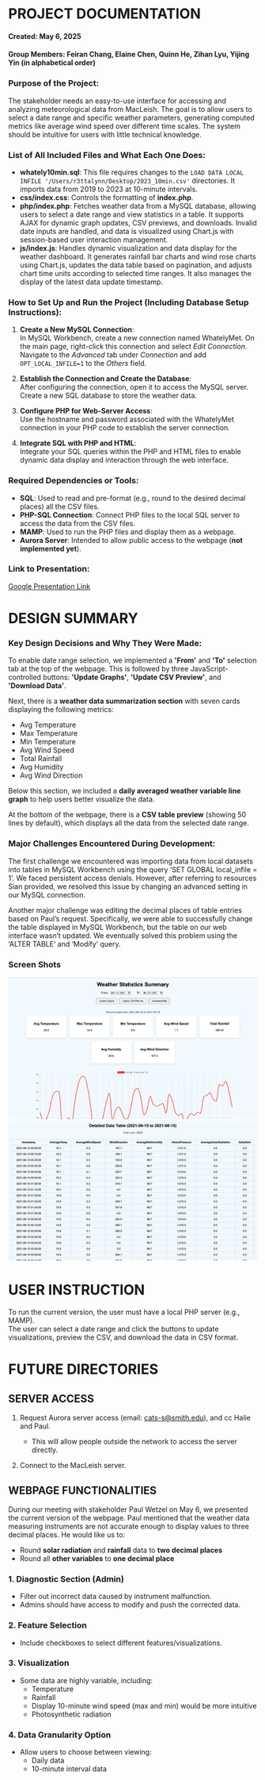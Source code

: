# PROJECT DOCUMENTATION  
#### Created: May 6, 2025  
#### Group Members: Feiran Chang, Elaine Chen, Quinn He, Zihan Lyu, Yijing Yin (in alphabetical order)  

### Purpose of the Project:  
The stakeholder needs an easy-to-use interface for accessing and analyzing meteorological data from MacLeish. The goal is to allow users to select a date range and specific weather parameters, generating computed metrics like average wind speed over different time scales. The system should be intuitive for users with little technical knowledge.  

### List of All Included Files and What Each One Does:  
- **whately10min.sql**: This file requires changes to the `LOAD DATA LOCAL INFILE '/Users/r3ttalynn/Desktop/2023_10min.csv'` directories. It imports data from 2019 to 2023 at 10-minute intervals.
- **css/index.css**: Controls the formatting of **index.php**.
- **php/index.php**: Fetches weather data from a MySQL database, allowing users to select a date range and view statistics in a table. It supports AJAX for dynamic graph updates, CSV previews, and downloads. Invalid date inputs are handled, and data is visualized using Chart.js with session-based user interaction management.
- **js/index.js**: Handles dynamic visualization and data display for the weather dashboard. It generates rainfall bar charts and wind rose charts using Chart.js, updates the data table based on pagination, and adjusts chart time units according to selected time ranges. It also manages the display of the latest data update timestamp.

### How to Set Up and Run the Project (Including Database Setup Instructions):  
1. **Create a New MySQL Connection**:  
   In MySQL Workbench, create a new connection named WhatelyMet. On the main page, right-click this connection and select *Edit Connection*. Navigate to the *Advanced* tab under *Connection* and add `OPT_LOCAL_INFILE=1` to the *Others* field.
   
2. **Establish the Connection and Create the Database**:  
   After configuring the connection, open it to access the MySQL server. Create a new SQL database to store the weather data.

3. **Configure PHP for Web-Server Access**:  
   Use the hostname and password associated with the WhatelyMet connection in your PHP code to establish the server connection.

4. **Integrate SQL with PHP and HTML**:  
   Integrate your SQL queries within the PHP and HTML files to enable dynamic data display and interaction through the web interface.

### Required Dependencies or Tools:  
- **SQL**: Used to read and pre-format (e.g., round to the desired decimal places) all the CSV files.  
- **PHP-SQL Connection**: Connect PHP files to the local SQL server to access the data from the CSV files.  
- **MAMP**: Used to run the PHP files and display them as a webpage.  
- **Aurora Server**: Intended to allow public access to the webpage (**not implemented yet**).

### Link to Presentation:  
[Google Presentation Link](https://docs.google.com/presentation/d/1hobnZ8jl3f_yl-stwc8xl8hMdXBw5P7oU-gmCqXu0Tk/edit?usp=sharing)  

# DESIGN SUMMARY  

### Key Design Decisions and Why They Were Made:  
To enable date range selection, we implemented a **'From'** and **'To'** selection tab at the top of the webpage. This is followed by three JavaScript-controlled buttons: **'Update Graphs'**, **'Update CSV Preview'**, and **'Download Data'**.  

Next, there is a **weather data summarization section** with seven cards displaying the following metrics:  
- Avg Temperature  
- Max Temperature  
- Min Temperature  
- Avg Wind Speed  
- Total Rainfall  
- Avg Humidity  
- Avg Wind Direction  

Below this section, we included a **daily averaged weather variable line graph** to help users better visualize the data.  

At the bottom of the webpage, there is a **CSV table preview** (showing 50 lines by default), which displays all the data from the selected date range.  

### Major Challenges Encountered During Development:  
The first challenge we encountered was importing data from local datasets into tables in MySQL Workbench using the query ‘SET GLOBAL local_infile = 1’. We faced persistent access denials. However, after referring to resources Sian provided, we resolved this issue by changing an advanced setting in our MySQL connection.  

Another major challenge was editing the decimal places of table entries based on Paul’s request. Specifically, we were able to successfully change the table displayed in MySQL Workbench, but the table on our web interface wasn’t updated. We eventually solved this problem using the ‘ALTER TABLE’ and ‘Modify’ query.  

### Screen Shots
![Screenshot 1](images/screenshot_1.png)
![Screenshot 2](images/screenshot_2.png)

# USER INSTRUCTION  

To run the current version, the user must have a local PHP server (e.g., MAMP).  
The user can select a date range and click the buttons to update visualizations, preview the CSV, and download the data in CSV format.  

# FUTURE DIRECTORIES  

## SERVER ACCESS  

1. Request Aurora server access (email: cats-s@smith.edu), and cc Halie and Paul.  
   - This will allow people outside the network to access the server directly.  

2. Connect to the MacLeish server.  

## WEBPAGE FUNCTIONALITIES  

During our meeting with stakeholder Paul Wetzel on May 6, we presented the current version of the webpage. Paul mentioned that the weather data measuring instruments are not accurate enough to display values to three decimal places. He would like us to:  
- Round **solar radiation** and **rainfall** data to **two decimal places**  
- Round all **other variables** to **one decimal place**  

### 1. Diagnostic Section (Admin)  
- Filter out incorrect data caused by instrument malfunction.  
- Admins should have access to modify and push the corrected data.  

### 2. Feature Selection  
- Include checkboxes to select different features/visualizations.  

### 3. Visualization  
- Some data are highly variable, including:  
  - Temperature  
  - Rainfall  
  - Display 10-minute wind speed (max and min) would be more intuitive  
  - Photosynthetic radiation  

### 4. Data Granularity Option  
- Allow users to choose between viewing:  
  - Daily data  
  - 10-minute interval data